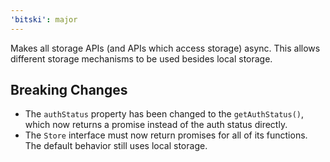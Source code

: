 ```yaml
---
'bitski': major
---
```


Makes all storage APIs (and APIs which access storage) async. This allows
different storage mechanisms to be used besides local storage.

## Breaking Changes

- The `authStatus` property has been changed to the `getAuthStatus()`, which now
  returns a promise instead of the auth status directly.
- The `Store` interface must now return promises for all of its functions. The
  default behavior still uses local storage.
